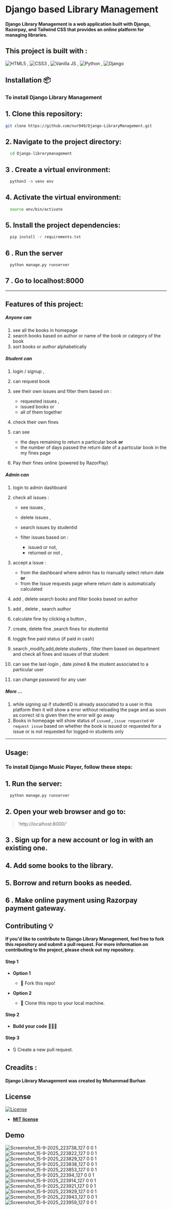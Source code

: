 

# Django based  Library Management

#### Django Library Management is a web application built with Django, Razorpay, and Tailwind CSS that provides an online platform for managing libraries.
> 
## This project is built with :

![HTML5](https://www.w3.org/html/logo/downloads/HTML5_Logo_64.png) , ![CSS3](https://upload.wikimedia.org/wikipedia/commons/thumb/d/d5/CSS3_logo_and_wordmark.svg/48px-CSS3_logo_and_wordmark.svg.png) , ![Vanilla JS](https://upload.wikimedia.org/wikipedia/commons/thumb/9/99/Unofficial_JavaScript_logo_2.svg/64px-Unofficial_JavaScript_logo_2.svg.png) , ![Python](https://www.quintagroup.com/++theme++quintagroup-theme/images/logo_python_section.png) , ![Django](https://www.quintagroup.com/++theme++quintagroup-theme/images/logo_django_section.png)



## Installation 📦
### To install Django Library Management
## 1. Clone this repository:
```bash
git clone https://github.com/nur949/Django-LibraryManagement.git
```
## 2. Navigate to the project directory:

```bash
  cd Django-librarymanagement
```
## 3 . Create a virtual environment:
```bash
  python3 -m venv env
```
## 4. Activate the virtual environment:
```bash
  source env/bin/activate
```
## 5. Install the project dependencies:
```bash
  pip install -r requirements.txt
```
## 6 . Run the server
```bash
  python manage.py runserver
```
## 7 . Go to localhost:8000
---

## Features of this project:

##### Anyone can

1. see all the books in homepage
2. search books based on author or name of the book or category of the book
3. sort books or author alphabetically

##### Student can

1.  login / signup ,
2.  can request book
3.  see their own issues and filter them based on :

    - requested issues ,
    - issued books or
    - all of them together

4.  check their own fines
5.  can see

    - the days remaining to return a particular book
      **or**
    - the number of days passed the return date of a particular book in the my fines page

6.  Pay their fines online (powered by RazorPay)

##### Admin can

1.  login to admin dashboard
2.  check all issues :

    - see issues ,
    - delete issues ,
    - search issues by studentid
    - filter issues based on :

      - issued or not,
      - returned or not ,

3.  accept a issue :

    - from the dashboard where admin has to manually select return date
      **or**
    - from the Issue requests page where return date is automatically calculated

4.  add , delete search books and filter books based on author
5.  add , delete , search author
6.  calculate fine by clicking a button ,
7.  create, delete fine ,search fines for studentid
8.  toggle fine paid status (if paid in cash)
9.  search ,modify,add,delete students , filter them based on department and check all fines and issues of that student
10. can see the last-login , date joined & the student associated to a particular user
11. can change password for any user

##### More ...

1. while signing up if studentID is already associated to a user in this platform then it will show a error without reloading the page and as soon as correct id is given then the error will go away
2. Books in homepage will show status of `issued` , `issue requested` or `request issue` based on whether the book is issued or requested for a issue or is not requested for logged-in students only

---

## Usage:
### To install Django Music Player, follow these steps:
## 1. Run the server:

```bash
  python manage.py runserver
```

## 2. Open your web browser and go to:
>'http://localhost:8000/'
## 3 . Sign up for a new account or log in with an existing one.

## 4. Add some books to the library.

## 5. Borrow and return books as needed.

## 6 . Make online payment using Razorpay payment gateway.


## Contributing 💡

#### If you'd like to contribute to Django Library Management, feel free to fork this repository and submit a pull request. For more information on contributing to the project, please check out my repository.


#### Step 1

- **Option 1**
    - 🍴 Fork this repo!

- **Option 2**
    - 👯 Clone this repo to your local machine.


#### Step 2

- **Build your code** 🔨🔨🔨

#### Step 3

- 🔃 Create a new pull request.
## Creadits :

#### Django Library Management was created by Mohammad Burhan


## License
[![License](http://img.shields.io/:license-mit-blue.svg?style=flat-square)](http://badges.mit-license.org)

- **[MIT license](http://opensource.org/licenses/mit-license.php)**


## Demo
![Screenshot_15-9-2025_223738_127 0 0 1](https://github.com/user-attachments/assets/608d3c57-5085-40cf-a75f-09a3a2ec232f)
![Screenshot_15-9-2025_223822_127 0 0 1](https://github.com/user-attachments/assets/8a777bc1-e704-4088-a49a-aeb5b65f4eff)
![Screenshot_15-9-2025_223829_127 0 0 1](https://github.com/user-attachments/assets/b33a8a1f-ad06-4feb-a696-a8fcef6c75c0)
![Screenshot_15-9-2025_223838_127 0 0 1](https://github.com/user-attachments/assets/67dbc149-2671-41c2-a3b4-de25399e5a52)
![Screenshot_15-9-2025_223853_127 0 0 1](https://github.com/user-attachments/assets/226e5bc3-b235-4bb4-a676-f9aeb6cd52b1)
![Screenshot_15-9-2025_22394_127 0 0 1](https://github.com/user-attachments/assets/bbcc4ea9-c590-4cc7-a8ca-ac17bf9f2523)
![Screenshot_15-9-2025_223914_127 0 0 1](https://github.com/user-attachments/assets/78aafa89-87ed-4652-95b8-a4ececb49e6c)
![Screenshot_15-9-2025_223921_127 0 0 1](https://github.com/user-attachments/assets/400d8487-2869-4afb-a824-aa5f9a7fdbc4)
![Screenshot_15-9-2025_223929_127 0 0 1](https://github.com/user-attachments/assets/e651a231-dddc-40ed-abc6-ecc25be0e09d)
![Screenshot_15-9-2025_223943_127 0 0 1](https://github.com/user-attachments/assets/3e5d97f7-ecd3-4ff5-851e-45a7b9f3e4c2)
![Screenshot_15-9-2025_223959_127 0 0 1](https://github.com/user-attachments/assets/b411e77a-3236-46ba-bec1-9308d7f1c2f5)












